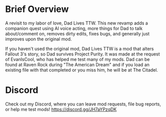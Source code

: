 # Brief Overview
A revisit to my labor of love, Dad Lives TTW. This new revamp adds a companion quest using AI voice acting, more things for Dad to talk about/comment on, removes dirty edits, fixes bugs, and generally just improves upon the original mod.

If you haven't used the original mod, Dad Lives TTW is a mod that alters Fallout 3's story, so Dad survives Project Purity. It was made at the request of EvanIsCool, who has helped me test many of my mods. Dad can be found at Raven Rock during "The American Dream" and if you load an existing file with that completed or you miss him, he will be at The Citadel.
# Discord
Check out my Discord, where you can leave mod requests, file bug reports, or help me test mods!
https://discord.gg/JH7aYPzqDK
